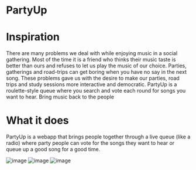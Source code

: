 # PartyUp

# Inspiration
There are many problems we deal with while enjoying music in a social gathering. Most of the time it is a friend who thinks their music taste is better than ours and refuses to let us play the music of our choice. Parties, gatherings and road-trips can get boring when you have no say in the next song. These problems gave us with the desire to make our parties, road trips and study sessions more interactive and democratic. PartyUp is a roulette-style queue where you search and vote each round for songs you want to hear. Bring music back to the people

# What it does
PartyUp is a webapp that brings people together through a live queue (like a radio) where party people can vote for the songs they want to hear or queue up a good song for a good time.

![image](https://user-images.githubusercontent.com/24720856/73197384-2a601700-40ff-11ea-9ca7-8acc5ea3937b.png)
![image](https://user-images.githubusercontent.com/24720856/73197152-d48b6f00-40fe-11ea-990b-b32c758fbad3.png)
![image](https://user-images.githubusercontent.com/24720856/73197257-04d30d80-40ff-11ea-95d0-f3a5a7d42262.png)

